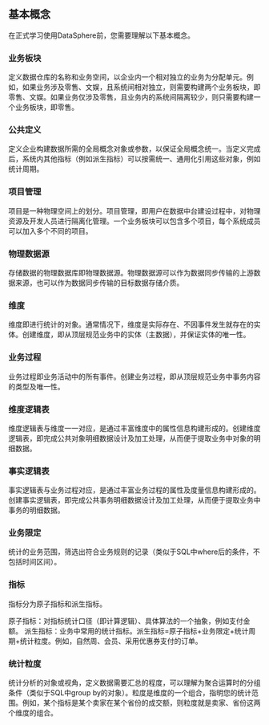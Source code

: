 ## 基本概念

在正式学习使用DataSphere前，您需要理解以下基本概念。

### 业务板块 
定义数据仓库的名称和业务空间，以企业内一个相对独立的业务为分配单元。例如，如果业务涉及零售、文娱，且系统间相对独立，则需要构建两个业务板块，即零售、文娱。如果业务仅涉及零售，且业务内的系统间隔离较少，则只需要构建一个业务板块，即零售。

### 公共定义 
定义企业构建数据所需的全局概念对象或参数，以保证全局概念统一。当定义完成后，系统内其他指标（例如派生指标）可以按需统一、通用化引用这些对象，例如统计周期。

### 项目管理 
项目是一种物理空间上的划分。项目管理，即用户在数据中台建设过程中，对物理资源及开发人员进行隔离化管理。一个业务板块可以包含多个项目，每个系统成员可以加入多个不同的项目。

### 物理数据源 
存储数据的物理数据库即物理数据源。物理数据源可以作为数据同步传输的上游数据来源，也可以作为数据同步传输的目标数据存储介质。

### 维度 
维度即进行统计的对象。通常情况下，维度是实际存在、不因事件发生就存在的实体。创建维度，即从顶层规范业务中的实体（主数据），并保证实体的唯一性。

### 业务过程 
业务过程即业务活动中的所有事件。创建业务过程，即从顶层规范业务中事务内容的类型及唯一性。

### 维度逻辑表 
维度逻辑表与维度一一对应，是通过丰富维度中的属性信息构建形成的。创建维度逻辑表，即完成公共对象明细数据设计及加工处理，从而便于提取业务中对象的明细数据。

### 事实逻辑表 
事实逻辑表与业务过程对应，是通过丰富业务过程的属性及度量信息构建形成的。创建事实逻辑表，即完成公共事务明细数据设计及加工处理，从而便于提取业务中事务的明细数据。

### 业务限定 
统计的业务范围，筛选出符合业务规则的记录（类似于SQL中where后的条件，不包括时间区间）。

### 指标 
指标分为原子指标和派生指标。

原子指标：对指标统计口径（即计算逻辑）、具体算法的一个抽象，例如支付金额。
派生指标：业务中常用的统计指标。派生指标=原子指标+业务限定+统计周期+统计粒度。例如，自然周、会员、采用优惠券支付的订单。

### 统计粒度 
统计分析的对象或视角，定义数据需要汇总的程度，可以理解为聚合运算时的分组条件（类似于SQL中group by的对象）。粒度是维度的一个组合，指明您的统计范围。例如，某个指标是某个卖家在某个省份的成交额，则粒度就是卖家、省份这两个维度的组合。

